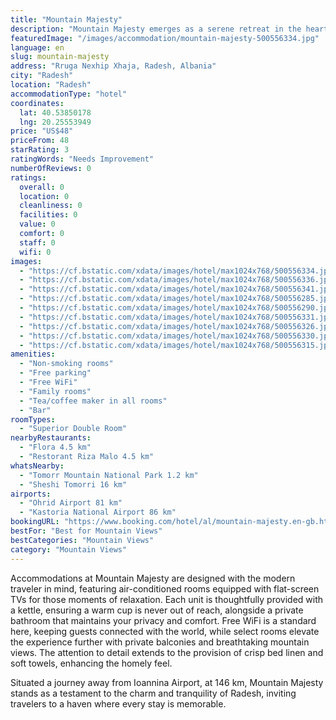 ```yaml
---
title: "Mountain Majesty"
description: "Mountain Majesty emerges as a serene retreat in the heart of Radesh, offering a unique blend of comfort and natural beauty."
featuredImage: "/images/accommodation/mountain-majesty-500556334.jpg"
language: en
slug: mountain-majesty
address: "Rruga Nexhip Xhaja, Radesh, Albania"
city: "Radesh"
location: "Radesh"
accommodationType: "hotel"
coordinates:
  lat: 40.53850178
  lng: 20.25553949
price: "US$48"
priceFrom: 48
starRating: 3
ratingWords: "Needs Improvement"
numberOfReviews: 0
ratings:
  overall: 0
  location: 0
  cleanliness: 0
  facilities: 0
  value: 0
  comfort: 0
  staff: 0
  wifi: 0
images:
  - "https://cf.bstatic.com/xdata/images/hotel/max1024x768/500556334.jpg?k=a0305312118d834c6c12266f9d9382e585114bc0c793b8d5aaca9447edc2a2c6&o=&hp=1"
  - "https://cf.bstatic.com/xdata/images/hotel/max1024x768/500556336.jpg?k=d5ddc16f2f2b2e383e36607787555ed19c9156ab599e566042a9a0e00d3313f5&o=&hp=1"
  - "https://cf.bstatic.com/xdata/images/hotel/max1024x768/500556341.jpg?k=a41b17df29392eb53f4dcf1624e6ec08155f8addf20080518c76c56bad136262&o=&hp=1"
  - "https://cf.bstatic.com/xdata/images/hotel/max1024x768/500556285.jpg?k=9d6b505cadb4f0bb9e5f5a3cc8ebf636e50c2bc8bd824c2492b9e366ae59d136&o=&hp=1"
  - "https://cf.bstatic.com/xdata/images/hotel/max1024x768/500556290.jpg?k=506ffe15034d07cc6d6b9b930e1e647e43bd5d7ec8f183a908eac5c0a5bb9e6b&o=&hp=1"
  - "https://cf.bstatic.com/xdata/images/hotel/max1024x768/500556331.jpg?k=822a213d3d9a8c0a3824b7a4110a656c06a4264ed5594578ac4f9e2ffb50e4d3&o=&hp=1"
  - "https://cf.bstatic.com/xdata/images/hotel/max1024x768/500556326.jpg?k=2d868e0473bbd90701c3aa0390db1343efe2d5a5ef11a753be545ab334cabe56&o=&hp=1"
  - "https://cf.bstatic.com/xdata/images/hotel/max1024x768/500556330.jpg?k=e4a3202bda48d37c6bc62f5446c1933e52cc5c81f46b71250871dca478b42f29&o=&hp=1"
  - "https://cf.bstatic.com/xdata/images/hotel/max1024x768/500556315.jpg?k=1d3fe9352553e349109cb6f87c5665ce3e35e0b0ffd9a8150a9ef86665596263&o=&hp=1"
amenities:
  - "Non-smoking rooms"
  - "Free parking"
  - "Free WiFi"
  - "Family rooms"
  - "Tea/coffee maker in all rooms"
  - "Bar"
roomTypes:
  - "Superior Double Room"
nearbyRestaurants:
  - "Flora 4.5 km"
  - "Restorant Riza Malo 4.5 km"
whatsNearby:
  - "Tomorr Mountain National Park 1.2 km"
  - "Sheshi Tomorri 16 km"
airports:
  - "Ohrid Airport 81 km"
  - "Kastoria National Airport 86 km"
bookingURL: "https://www.booking.com/hotel/al/mountain-majesty.en-gb.html?aid=8035640"
bestFor: "Best for Mountain Views"
bestCategories: "Mountain Views"
category: "Mountain Views"
---
```


Accommodations at Mountain Majesty are designed with the modern traveler in mind, featuring air-conditioned rooms equipped with flat-screen TVs for those moments of relaxation. Each unit is thoughtfully provided with a kettle, ensuring a warm cup is never out of reach, alongside a private bathroom that maintains your privacy and comfort. Free WiFi is a standard here, keeping guests connected with the world, while select rooms elevate the experience further with private balconies and breathtaking mountain views. The attention to detail extends to the provision of crisp bed linen and soft towels, enhancing the homely feel.

Situated a journey away from Ioannina Airport, at 146 km, Mountain Majesty stands as a testament to the charm and tranquility of Radesh, inviting travelers to a haven where every stay is memorable.